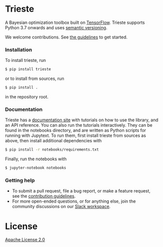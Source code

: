 # Trieste

A Bayesian optimization toolbox built on [TensorFlow](https://www.tensorflow.org/). Trieste supports Python 3.7 onwards and uses [semantic versioning](https://semver.org/).

We welcome contributions. See [the guidelines](CONTRIBUTING.md) to get started.

### Installation

To install trieste, run
```bash
$ pip install trieste
```
or to install from sources, run
```bash
$ pip install .
```
in the repository root.

### Documentation

Trieste has a [documentation site](https://secondmind-labs.github.io/trieste) with tutorials on how to use the library, and an API reference. You can also run the tutorials interactively. They can be found in the notebooks directory, and are written as Python scripts for running with Jupytext. To run them, first install trieste from sources as above, then install additional dependencies with
```bash
$ pip install -r notebooks/requirements.txt
```
Finally, run the notebooks with
```bash
$ jupyter-notebook notebooks
```

### Getting help

- To submit a pull request, file a bug report, or make a feature request, see the [contribution guidelines](CONTRIBUTING.md).
- For more open-ended questions, or for anything else, join the community discussions on our [Slack workspace](https://join.slack.com/t/secondmind-labs/shared_invite/zt-mjkavx5e-LfePbVegb9lXRA_ZUqTyMA).

# License

[Apache License 2.0](LICENSE)
